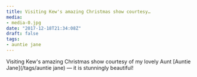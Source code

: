 ```yaml
---
title: Visiting Kew's amazing Christmas show courtesy…
media:
- media-0.jpg
date: "2017-12-18T21:34:08Z"
draft: false
tags:
- auntie jane
---
```

Visiting Kew's amazing Christmas show courtesy of my lovely Aunt [Auntie Jane](/tags/auntie jane) — it is stunningly beautiful\!

